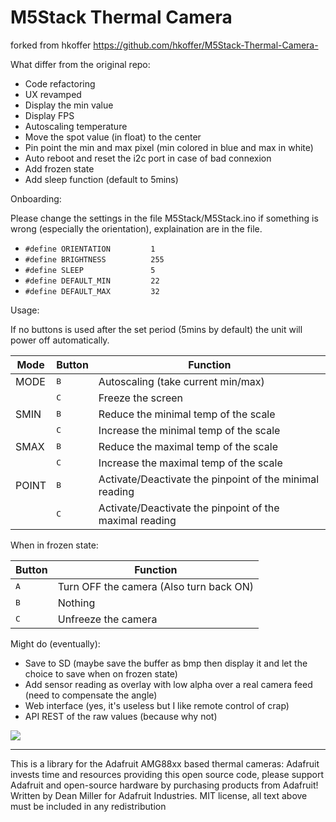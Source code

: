 # M5Stack Thermal Camera
forked from hkoffer https://github.com/hkoffer/M5Stack-Thermal-Camera-

What differ from the original repo:
- Code refactoring
- UX revamped
- Display the min value
- Display FPS
- Autoscaling temperature
- Move the spot value (in float) to the center
- Pin point the min and max pixel (min colored in blue and max in white)
- Auto reboot and reset the i2c port in case of bad connexion
- Add frozen state
- Add sleep function (default to 5mins)

Onboarding:

Please change the settings in the file M5Stack/M5Stack.ino if something is wrong (especially the orientation), explaination are in the file.

* `#define ORIENTATION         1`
* `#define BRIGHTNESS          255`
* `#define SLEEP               5`
* `#define DEFAULT_MIN         22`
* `#define DEFAULT_MAX         32`

Usage:

If no buttons is used after the set period (5mins by default) the unit will power off automatically.

| Mode | Button | Function |
|---|---|---|
|MODE|<kbd>  B  </kbd>|Autoscaling (take current min/max)|
||<kbd>C</kbd>|Freeze the screen|
|SMIN|<kbd>B</kbd>|Reduce the minimal temp of the scale|
||<kbd>C</kbd>|Increase the minimal temp of the scale|
|SMAX|<kbd>B</kbd>|Reduce the maximal temp of the scale|
||<kbd>C</kbd>|Increase the maximal temp of the scale|
|POINT|<kbd>B</kbd>|Activate/Deactivate the pinpoint of the minimal reading|
||<kbd>C</kbd>|Activate/Deactivate the pinpoint of the maximal reading|

When in frozen state:

|Button|Function|
|---|---|
|<kbd>A</kbd>|Turn OFF the camera (Also turn back ON)|
|<kbd>B</kbd>|Nothing|
|<kbd>C</kbd>|Unfreeze the camera|


Might do (eventually):
- Save to SD (maybe save the buffer as bmp then display it and let the choice to save when on frozen state)
- Add sensor reading as overlay with low alpha over a real camera feed (need to compensate the angle)
- Web interface (yes, it's useless but I like remote control of crap)
- API REST of the raw values (because why not)

<img style="-webkit-user-select: none;cursor: zoom-in;" src="https://raw.githubusercontent.com/m600x/M5Stack-Thermal-Camera/master/m5stack.jpg" >

---

This is a library for the Adafruit AMG88xx based thermal cameras:
Adafruit invests time and resources providing this open source code, please support Adafruit and open-source hardware by purchasing products from Adafruit!
Written by Dean Miller for Adafruit Industries. MIT license, all text above must be included in any redistribution
